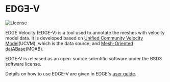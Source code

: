 # EDGƎ-V

![License](https://img.shields.io/badge/license-BSD3-blue.svg)


EDGE Velocity (EDGE-V) is a tool used to annotate the meshes with velocity model data. It is developed based on [Unified Community Velocity Model](http://scec.usc.edu/scecpedia/UCVMC)(UCVM), which is the data source, and [Mesh-Oriented datABase](http://sigma.mcs.anl.gov/moab-library)(MOAB).

EDGE-V is released as an open-source scientific software under the BSD3 software license.

Details on how to use EDGE-V are given in EDGE's [user guide](http://usr.dial3343.org).